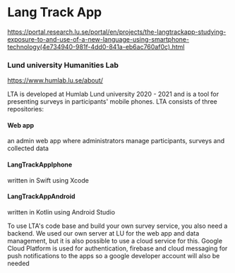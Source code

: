 # Lang Track App
https://portal.research.lu.se/portal/en/projects/the-langtrackapp-studying-exposure-to-and-use-of-a-new-language-using-smartphone-technology(4e734940-981f-4dd0-841a-eb6ac760af0c).html
### Lund university Humanities Lab
https://www.humlab.lu.se/about/

LTA is developed at Humlab Lund university 2020 - 2021 and is a tool for presenting surveys in participants' mobile phones. 
LTA consists of three repositories: 
#### Web app
an admin web app where administrators manage participants, surveys and collected data
#### LangTrackAppIphone
written in Swift using Xcode
#### LangTrackAppAndroid 
written in Kotlin using Android Studio

To use LTA's code base and build your own survey service, you also need a backend. We used our own server at LU for the web app and data management, but it is also possible to use a cloud service for this.
Google Cloud Platform is used for authentication, firebase and cloud messaging for push notifications to the apps so a google developer account will also be needed

<!--
**HumlabLu/HumlabLu** is a ✨ _special_ ✨ repository because its `README.md` (this file) appears on your GitHub profile.

Here are some ideas to get you started:

- 🔭 I’m currently working on ...
- 🌱 I’m currently learning ...
- 👯 I’m looking to collaborate on ...
- 🤔 I’m looking for help with ...
- 💬 Ask me about ...
- 📫 How to reach me: ...
- 😄 Pronouns: ...
- ⚡ Fun fact: ...
-->

